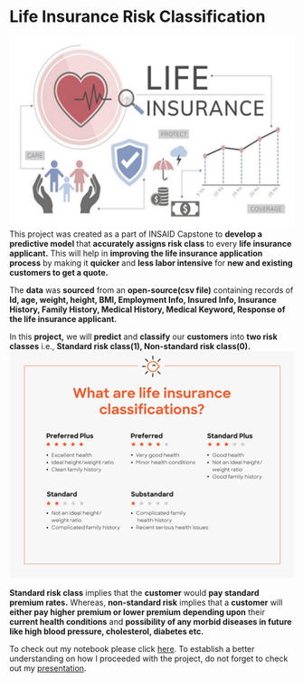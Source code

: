 # Life Insurance Risk Classification

![enter image description here](https://github.com/Natasha-Rana/Life-insurance-risk-classification/blob/main/illustration-of-life-insurance.jpg?raw=true)
This project was created as a part of INSAID Capstone to **develop a predictive model** that **accurately assigns risk class** to every **life insurance applicant.** This will help in  **improving the life insurance application process** by making it **quicker** and **less labor intensive** for **new and existing customers to get a quote.**

The  **data**  was  **sourced**  from an  **open-source(csv file)**  containing records of  **Id, age, weight, height, BMI, Employment Info, Insured Info, Insurance History, Family History, Medical History, Medical Keyword, Response of the life insurance applicant.**

In this  **project,**  we will **predict** and **classify** our  **customers** into **two risk classes** i.e., **Standard risk class(1), Non-standard risk class(0).** 
![enter image description here](https://github.com/Natasha-Rana/Life-insurance-risk-classification/blob/main/What-are-life-insurance-classifications.png?raw=true)

**Standard risk class** implies that the **customer** would **pay standard premium rates.** Whereas, **non-standard risk** implies that a **customer** will **either pay higher premium or lower premium** **depending upon** their **current health conditions** and **possibility of any morbid diseases in future like high blood pressure, cholesterol, diabetes etc.**  

To check out my notebook please click [here](https://github.com/Natasha-Rana/Life-insurance-risk-classification/blob/main/life%20insurance%20risk%20classification.ipynb). To establish a better understanding on how I proceeded with the project, do not forget to check out my [presentation](https://github.com/Natasha-Rana/Life-insurance-risk-classification/blob/main/life%20insurance%20risk%20classification.pptx). 
